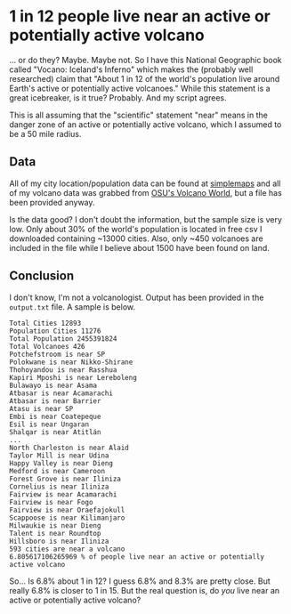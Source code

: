 # 1 in 12 people live near an active or potentially active volcano
... or do they? Maybe. Maybe not. So I have this National Geographic book called
"Vocano: Iceland's Inferno" which makes the (probably well researched) claim that
"About 1 in 12 of the world's population live around Earth's active or potentially
active volcanoes." While this statement is a great icebreaker, is it true? Probably. 
And my script agrees.

This is all assuming that the "scientific" statement "near" means in the danger zone
of an active or potentially active volcano, which I assumed to be a 50 mile radius. 

## Data
All of my city location/population data can be found at [simplemaps](https://simplemaps.com/data/world-cities)
and all of my volcano data was grabbed from [OSU's Volcano World](http://volcano.oregonstate.edu/volcano_table),
but a file has been provided anyway. 

Is the data good? I don't doubt the information, but the sample size is very low. 
Only about 30% of the world's population is located in free csv I downloaded containing 
~13000 cities. Also, only ~450 volcanoes are included in the file while I believe about
1500 have been found on land.

## Conclusion
I don't know, I'm not a volcanologist. Output has been provided in the `output.txt` file.
A sample is below. 
```
Total Cities 12893
Population Cities 11276
Total Population 2455391824
Total Volcanoes 426
Potchefstroom is near SP
Polokwane is near Nikko-Shirane
Thohoyandou is near Rasshua
Kapiri Mposhi is near Lereboleng
Bulawayo is near Asama
Atbasar is near Acamarachi
Atbasar is near Barrier
Atasu is near SP
Embi is near Coatepeque
Esil is near Ungaran
Shalqar is near Atitlán
...
North Charleston is near Alaid
Taylor Mill is near Udina
Happy Valley is near Dieng
Medford is near Cameroon
Forest Grove is near Iliniza
Cornelius is near Iliniza
Fairview is near Acamarachi
Fairview is near Fogo
Fairview is near Oraefajokull
Scappoose is near Kilimanjaro
Milwaukie is near Dieng
Talent is near Roundtop
Hillsboro is near Iliniza
593 cities are near a volcano
6.805617106265969 % of people live near an active or potentially active volcano
```

So... Is 6.8% about 1 in 12? I guess 6.8% and 8.3% are pretty close. But really 
6.8% is closer to 1 in 15. But the real question is, do *you* live near an 
active or potentially active volcano?